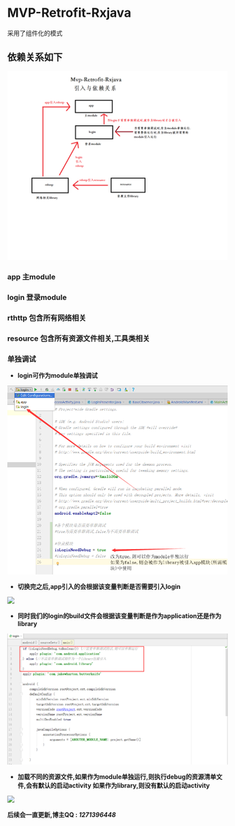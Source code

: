 # MVP-Retrofit-Rxjava
采用了组件化的模式

## 依赖关系如下
<img src="https://github.com/manitozhang/mvp-Retrofit-Rxjava/blob/master/img/依赖关系.png"/>

### app 主module
### login 登录module
### rthttp 包含所有网络相关
### resource 包含所有资源文件相关,工具类相关

### 单独调试
+ **login可作为module单独调试**
<img src="https://github.com/manitozhang/mvp-Retrofit-Rxjava/blob/master/img/更改调试类型.png"/>

+ **切换完之后,app引入的会根据该变量判断是否需要引入login**
<img src="https://github.com/manitozhang/mvp-Retrofit-Rxjava/blob/master/img/app是否引入module.png"/>

+ **同时我们的login的build文件会根据该变量判断是作为application还是作为library**
<img src="https://github.com/manitozhang/mvp-Retrofit-Rxjava/blob/master/img/切换module与library.png"/>

+ **加载不同的资源文件,如果作为module单独运行,则执行debug的资源清单文件,会有默认的启动activity
如果作为library,则没有默认的启动activity**
<img src="https://github.com/manitozhang/mvp-Retrofit-Rxjava/blob/master/img/加载不同的资源文.png"/>


**后续会一直更新,博主QQ : _1271396448_**